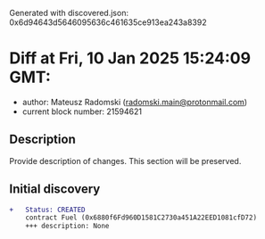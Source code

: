 Generated with discovered.json: 0x6d94643d5646095636c461635ce913ea243a8392

# Diff at Fri, 10 Jan 2025 15:24:09 GMT:

- author: Mateusz Radomski (<radomski.main@protonmail.com>)
- current block number: 21594621

## Description

Provide description of changes. This section will be preserved.

## Initial discovery

```diff
+   Status: CREATED
    contract Fuel (0x6880f6Fd960D1581C2730a451A22EED1081cfD72)
    +++ description: None
```

